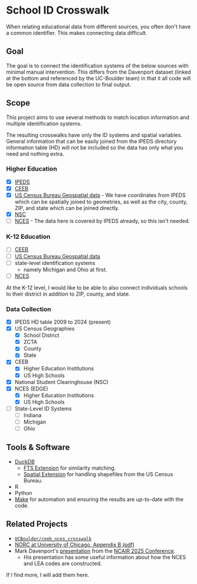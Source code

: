 # School ID Crosswalk

When relating educational data from different sources, you often don't have a common identifier.
This makes connecting data difficult.

## Goal

The goal is to connect the identification systems of the below sources with minimal manual intervention.
This differs from the Davenport dataset (linked at the bottom and referenced by the UC-Boulder team) in that it all code will be open source from data collection to final output.

## Scope

This project aims to use several methods to match location information and multiple identification systems.

The resulting crosswalks have only the ID systems and spatial variables.
General information that can be easily joined from the IPEDS directory information table (HD) will not be included so the data has only what you need and nothing extra.

### Higher Education

- [X] [IPEDS](https://nces.ed.gov/ipeds/)
- [X] [CEEB](https://satsuite.collegeboard.org/media/pdf/sat-score-sends-code-list.pdf)
- [X] [US Census Bureau Geospatial data](https://www.census.gov/geographies/mapping-files/time-series/geo/tiger-line-file.html) - We have coordinates from
  IPEDS which can be spatially joined to geometries, as well as the city,
  county, ZIP, and state which can be joined directly.
- [X] [NSC](https://nscresearchcenter.org/workingwithourdata/)
- [ ] [NCES](https://nces.ed.gov/programs/edge/Geographic/SchoolLocations) - The
  data here is covered by IPEDS already, so this isn't needed.

### K-12 Education

- [ ] [CEEB](https://satsuite.collegeboard.org/k12-educators/tools-resources/k12-school-code-search)
- [ ] [US Census Bureau Geospatial data](https://www.census.gov/geographies/mapping-files/time-series/geo/tiger-line-file.html)
- [ ] state-level identification systems
  - namely Michigan and Ohio at first.
- [ ] [NCES](https://nces.ed.gov/programs/edge/Geographic/SchoolLocations)

At the K-12 level, I would like to be able to also connect individuals schools to their district in addition to ZIP, county, and state.

### Data Collection

- [X] IPEDS HD table 2009 to 2024 (present)
- [X] US Census Geographies
  - [X] School District
  - [X] ZCTA
  - [X] County
  - [X] State
- [X] CEEB
  - [X] Higher Education Institutions
  - [X] US High Schools
- [X] National Student Clearinghouse (NSC)
- [X] NCES (EDGE)
  - [X] Higher Education Institutions
  - [X] US High Schools
- [ ] State-Level ID Systems
  - [ ] Indiana
  - [ ] Michigan
  - [ ] Ohio

## Tools & Software

- [DuckDB](https://duckdb.org)
  - [FTS Extension](https://duckdb.org/docs/stable/core_extensions/full_text_search) for similarity matching.
  - [Spatial Extension](https://duckdb.org/docs/stable/core_extensions/spatial/overview) for handling shapefiles from the US Census Bureau.
- R
- Python
- [Make](https://www.gnu.org/software/make/) for automation and ensuring the results are up-to-date with the code.

## Related Projects

- [`UCBoulder/ceeb_nces_crosswalk`](https://github.com/UCBoulder/ceeb_nces_crosswalk)
- [NORC at University of Chicago, Appendix B (pdf)](https://www.norc.org/content/dam/norc-org/pdfs/HAA%20Phase%201%20Main%20Findings%20Report%20-%20NORC%20-%208.31.2011.pdf)
- Mark Davenport's [presentation](https://uncg.sharepoint.com/:b:/s/dept-10803/EYNEBgCkV2NNovX2c5mVxqwBD0xGGy57gvIvZsqgC6ZKyQ?e=crofWT) from the [NCAIR 2025 Conference](https://nc-air.org/2025-ncair-conference-presentations/).
  - His presentation has some useful information about how the NCES and LEA codes are constructed.

If I find more, I will add them here.
